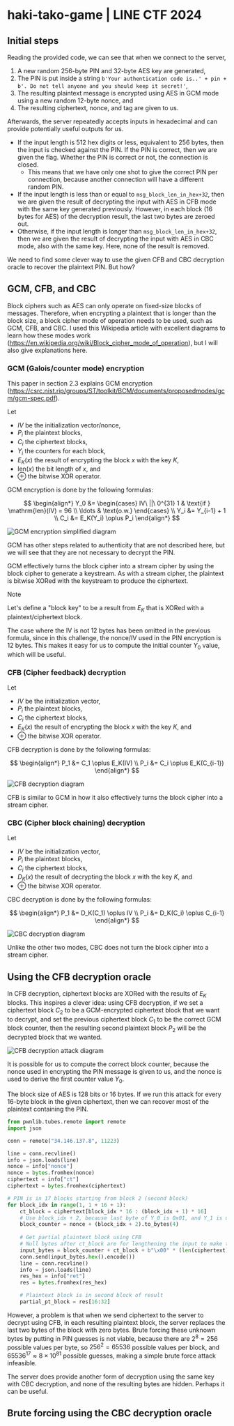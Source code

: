 # haki-tako-game | LINE CTF 2024

## Initial steps

Reading the provided code, we can see that when we connect to the server,

1. A new random 256-byte PIN and 32-byte AES key are generated,
2. The PIN is put inside a string `b'Your authentication code is..' + pin + b'. Do not tell anyone and you should keep it secret!'`,
3. The resulting plaintext message is encrypted using AES in GCM mode using a new random 12-byte nonce, and
4. The resulting ciphertext, nonce, and tag are given to us.

Afterwards, the server repeatedly accepts inputs in hexadecimal and can provide potentially useful outputs for us.

* If the input length is 512 hex digits or less, equivalent to 256 bytes, then the input is checked against the PIN. If the PIN is correct, then we are given the flag. Whether the PIN is correct or not, the connection is closed.
    * This means that we have only one shot to give the correct PIN per connection, because another connection will have a different random PIN.
* If the input length is less than or equal to `msg_block_len_in_hex+32`, then we are given the result of decrypting the input with AES in CFB mode with the same key generated previously. However, in each block (16 bytes for AES) of the decryption result, the last two bytes are zeroed out.
* Otherwise, if the input length is longer than `msg_block_len_in_hex+32`, then we are given the result of decrypting the input with AES in CBC mode, also with the same key. Here, none of the result is removed.

We need to find some clever way to use the given CFB and CBC decryption oracle to recover the plaintext PIN. But how?

## GCM, CFB, and CBC

Block ciphers such as AES can only operate on fixed-size blocks of messages. Therefore, when encrypting a plaintext that is longer than the block size, a block cipher mode of operation needs to be used, such as GCM, CFB, and CBC. I used this Wikipedia article with excellent diagrams to learn how these modes work (https://en.wikipedia.org/wiki/Block_cipher_mode_of_operation), but I will also give explanations here.

### GCM (Galois/counter mode) encryption

This paper in section 2.3 explains GCM encryption (https://csrc.nist.rip/groups/ST/toolkit/BCM/documents/proposedmodes/gcm/gcm-spec.pdf).

Let
* $IV$ be the initialization vector/nonce,
* $P_i$ the plaintext blocks,
* $C_i$ the ciphertext blocks,
* $Y_i$ the counters for each block,
* $E_K(x)$ the result of encrypting the block $x$ with the key $K$,
* $\mathrm{len}(x)$ the bit length of $x$, and
* $\oplus$ the bitwise XOR operator.

GCM encryption is done by the following formulas:

$$
\begin{align*}
Y_0 &= \begin{cases}
    IV\ ||\ 0^{31} 1 & \text{if } \mathrm{len}(IV) = 96 \\
    \ldots & \text{o.w.}
\end{cases} \\
Y_i &= Y_{i-1} + 1 \\
C_i &= E_K(Y_i) \oplus P_i
\end{align*}
$$

![GCM encryption simplified diagram](images/gcm-encrypt-simple.png)

GCM has other steps related to authenticity that are not described here, but we will see that they are not necessary to decrypt the PIN.

GCM effectively turns the block cipher into a stream cipher by using the block cipher to generate a keystream. As with a stream cipher, the plaintext is bitwise XORed with the keystream to produce the ciphertext.

> [!NOTE]
> Let's define a "block key" to be a result from $E_K$ that is XORed with a plaintext/ciphertext block.

The case where the IV is not 12 bytes has been omitted in the previous formula, since in this challenge, the nonce/IV used in the PIN encryption is 12 bytes. This makes it easy for us to compute the initial counter $Y_0$ value, which will be useful.

### CFB (Cipher feedback) decryption

Let
* $IV$ be the initialization vector,
* $P_i$ the plaintext blocks,
* $C_i$ the ciphertext blocks,
* $E_K(x)$ the result of encrypting the block $x$ with the key $K$, and
* $\oplus$ the bitwise XOR operator.

CFB decryption is done by the following formulas:

$$
\begin{align*}
P_1 &= C_1 \oplus E_K(IV) \\
P_i &= C_i \oplus E_K(C_{i-1})
\end{align*}
$$

![CFB decryption diagram](images/cfb-decrypt.png)

CFB is similar to GCM in how it also effectively turns the block cipher into a stream cipher.

### CBC (Cipher block chaining) decryption

Let
* $IV$ be the initialization vector,
* $P_i$ the plaintext blocks,
* $C_i$ the ciphertext blocks,
* $D_K(x)$ the result of decrypting the block $x$ with the key $K$, and
* $\oplus$ the bitwise XOR operator.

CBC decryption is done by the following formulas:

$$
\begin{align*}
P_1 &= D_K(C_1) \oplus IV \\
P_i &= D_K(C_i) \oplus C_{i-1}
\end{align*}
$$

![CBC decryption diagram](images/cbc-decrypt.png)

Unlike the other two modes, CBC does not turn the block cipher into a stream cipher.

## Using the CFB decryption oracle

In CFB decryption, ciphertext blocks are XORed with the results of $E_K$ blocks. This inspires a clever idea: using CFB decryption, if we set a ciphertext block $C_2$ to be a GCM-encrypted ciphertext block that we want to decrypt, and set the previous ciphertext block $C_1$ to be the correct GCM block counter, then the resulting second plaintext block $P_2$ will be the decrypted block that we wanted.

![CFB decryption attack diagram](images/cfb-decrypt-attack.png)

It is possible for us to compute the correct block counter, because the nonce used in encrypting the PIN message is given to us, and the nonce is used to derive the first counter value $Y_0$.

The block size of AES is 128 bits or 16 bytes. If we run this attack for every 16-byte block in the given ciphertext, then we can recover most of the plaintext containing the PIN.

```py
from pwnlib.tubes.remote import remote
import json

conn = remote("34.146.137.8", 11223)

line = conn.recvline()
info = json.loads(line)
nonce = info["nonce"]
nonce = bytes.fromhex(nonce)
ciphertext = info["ct"]
ciphertext = bytes.fromhex(ciphertext)
```

```py
# PIN is in 17 blocks starting from block 2 (second block)
for block_idx in range(1, 1 + 16 + 1):
    ct_block = ciphertext[block_idx * 16 : (block_idx + 1) * 16]
    # Use block_idx + 2, because last byte of Y_0 is 0x01, and Y_1 is used for the first plaintext block
    block_counter = nonce + (block_idx + 2).to_bytes(4)
    
    # Get partial plaintext block using CFB
    # Null bytes after ct_block are for lengthening the input to make the server give CBC decryption
    input_bytes = block_counter + ct_block + b"\x00" * (len(ciphertext) - 32)
    conn.send(input_bytes.hex().encode())
    line = conn.recvline()
    info = json.loads(line)
    res_hex = info["ret"]
    res = bytes.fromhex(res_hex)

    # Plaintext block is in second block of result
    partial_pt_block = res[16:32]
```

However, a problem is that when we send ciphertext to the server to decrypt using CFB, in each resulting plaintext block, the server replaces the last two bytes of the block with zero bytes. Brute forcing these unknown bytes by putting in PIN guesses is not viable, because there are $2^8 = 256$ possible values per byte, so $256^2 = 65536$ possible values per block, and $65536^{17} \approx 8 \times 10^{81}$ possible guesses, making a simple brute force attack infeasible.

The server does provide another form of decryption using the same key with CBC decryption, and none of the resulting bytes are hidden. Perhaps it can be useful.

## Brute forcing using the CBC decryption oracle

